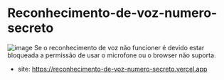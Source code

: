 # Reconhecimento-de-voz-numero-secreto
![image](https://github.com/BrunoDMO/Reconhecimento-de-voz-numero-secreto/assets/119974649/a2617afe-ed10-4431-9208-043b895add35)
Se o reconhecimento de voz não funcioner é devido estar bloqueada a permissão de usar o microfone ou o browser não suporta.

* site: https://reconhecimento-de-voz-numero-secreto.vercel.app
